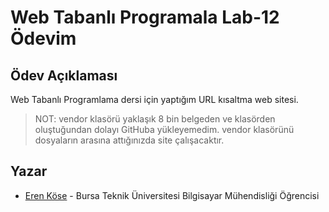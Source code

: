 # Web Tabanlı Programala Lab-12 Ödevim
## Ödev Açıklaması
Web Tabanlı Programlama dersi için yaptığım URL kısaltma web sitesi.
> NOT: vendor klasörü yaklaşık 8 bin belgeden ve klasörden oluştuğundan dolayı GitHuba yükleyemedim. vendor klasörünü dosyaların arasına attığınızda site çalışacaktır.
## Yazar
* [Eren Köse](https://tr.linkedin.com/in/eren-k%C3%B6se-338936252?trk=people-guest_people_search-card) - Bursa Teknik Üniversitesi Bilgisayar Mühendisliği Öğrencisi
